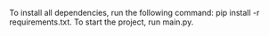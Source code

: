 To install all dependencies, run the following command: 
pip install -r requirements.txt. 
To start the project, run 
main.py.

